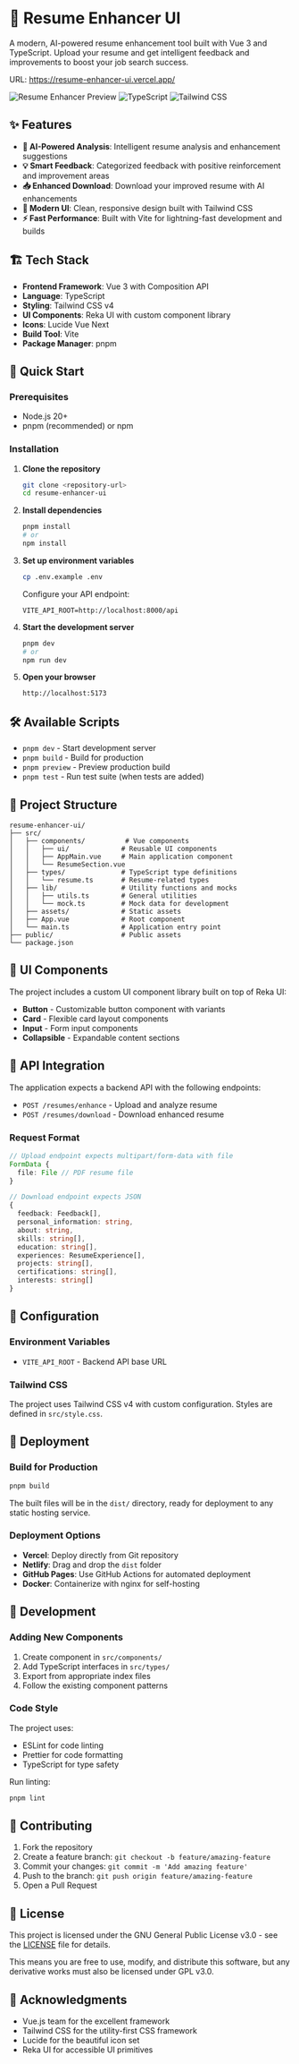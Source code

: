 # 📄 Resume Enhancer UI

A modern, AI-powered resume enhancement tool built with Vue 3 and TypeScript. Upload your resume and get intelligent feedback and improvements to boost your job search success.

URL: https://resume-enhancer-ui.vercel.app/

![Resume Enhancer Preview](https://img.shields.io/badge/Vue.js-35495E?style=for-the-badge&logo=vuedotjs&logoColor=4FC08D)
![TypeScript](https://img.shields.io/badge/TypeScript-007ACC?style=for-the-badge&logo=typescript&logoColor=white)
![Tailwind CSS](https://img.shields.io/badge/Tailwind_CSS-38B2AC?style=for-the-badge&logo=tailwind-css&logoColor=white)

## ✨ Features

- **🤖 AI-Powered Analysis**: Intelligent resume analysis and enhancement suggestions
- **💡 Smart Feedback**: Categorized feedback with positive reinforcement and improvement areas
- **📥 Enhanced Download**: Download your improved resume with AI enhancements
- **🎨 Modern UI**: Clean, responsive design built with Tailwind CSS
- **⚡ Fast Performance**: Built with Vite for lightning-fast development and builds

## 🏗️ Tech Stack

- **Frontend Framework**: Vue 3 with Composition API
- **Language**: TypeScript
- **Styling**: Tailwind CSS v4
- **UI Components**: Reka UI with custom component library
- **Icons**: Lucide Vue Next
- **Build Tool**: Vite
- **Package Manager**: pnpm

## 🚀 Quick Start

### Prerequisites

- Node.js 20+
- pnpm (recommended) or npm

### Installation

1. **Clone the repository**

   ```bash
   git clone <repository-url>
   cd resume-enhancer-ui
   ```

2. **Install dependencies**

   ```bash
   pnpm install
   # or
   npm install
   ```

3. **Set up environment variables**

   ```bash
   cp .env.example .env
   ```

   Configure your API endpoint:

   ```env
   VITE_API_ROOT=http://localhost:8000/api
   ```

4. **Start the development server**

   ```bash
   pnpm dev
   # or
   npm run dev
   ```

5. **Open your browser**
   ```
   http://localhost:5173
   ```

## 🛠️ Available Scripts

- `pnpm dev` - Start development server
- `pnpm build` - Build for production
- `pnpm preview` - Preview production build
- `pnpm test` - Run test suite (when tests are added)

## 📁 Project Structure

```
resume-enhancer-ui/
├── src/
│   ├── components/          # Vue components
│   │   ├── ui/             # Reusable UI components
│   │   ├── AppMain.vue     # Main application component
│   │   └── ResumeSection.vue
│   ├── types/              # TypeScript type definitions
│   │   └── resume.ts       # Resume-related types
│   ├── lib/                # Utility functions and mocks
│   │   ├── utils.ts        # General utilities
│   │   └── mock.ts         # Mock data for development
│   ├── assets/             # Static assets
│   ├── App.vue             # Root component
│   └── main.ts             # Application entry point
├── public/                 # Public assets
└── package.json
```

## 🎨 UI Components

The project includes a custom UI component library built on top of Reka UI:

- **Button** - Customizable button component with variants
- **Card** - Flexible card layout components
- **Input** - Form input components
- **Collapsible** - Expandable content sections

## 📝 API Integration

The application expects a backend API with the following endpoints:

- `POST /resumes/enhance` - Upload and analyze resume
- `POST /resumes/download` - Download enhanced resume

### Request Format

```typescript
// Upload endpoint expects multipart/form-data with file
FormData {
  file: File // PDF resume file
}

// Download endpoint expects JSON
{
  feedback: Feedback[],
  personal_information: string,
  about: string,
  skills: string[],
  education: string[],
  experiences: ResumeExperience[],
  projects: string[],
  certifications: string[],
  interests: string[]
}
```

## 🔧 Configuration

### Environment Variables

- `VITE_API_ROOT` - Backend API base URL

### Tailwind CSS

The project uses Tailwind CSS v4 with custom configuration. Styles are defined in `src/style.css`.

## 🚀 Deployment

### Build for Production

```bash
pnpm build
```

The built files will be in the `dist/` directory, ready for deployment to any static hosting service.

### Deployment Options

- **Vercel**: Deploy directly from Git repository
- **Netlify**: Drag and drop the `dist` folder
- **GitHub Pages**: Use GitHub Actions for automated deployment
- **Docker**: Containerize with nginx for self-hosting

## 🧪 Development

### Adding New Components

1. Create component in `src/components/`
2. Add TypeScript interfaces in `src/types/`
3. Export from appropriate index files
4. Follow the existing component patterns

### Code Style

The project uses:

- ESLint for code linting
- Prettier for code formatting
- TypeScript for type safety

Run linting:

```bash
pnpm lint
```

## 🤝 Contributing

1. Fork the repository
2. Create a feature branch: `git checkout -b feature/amazing-feature`
3. Commit your changes: `git commit -m 'Add amazing feature'`
4. Push to the branch: `git push origin feature/amazing-feature`
5. Open a Pull Request

## 📄 License

This project is licensed under the GNU General Public License v3.0 - see the [LICENSE](LICENSE) file for details.

This means you are free to use, modify, and distribute this software, but any derivative works must also be licensed under GPL v3.0.

## 🙏 Acknowledgments

- Vue.js team for the excellent framework
- Tailwind CSS for the utility-first CSS framework
- Lucide for the beautiful icon set
- Reka UI for accessible UI primitives
